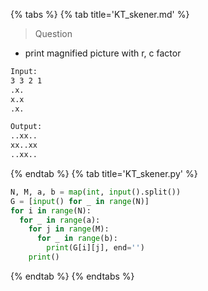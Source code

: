 {% tabs %}
{% tab title='KT_skener.md' %}

> Question

* print magnified picture with r, c factor

```txt
Input:
3 3 2 1
.x.
x.x
.x.

Output:
..xx..
xx..xx
..xx..
```

{% endtab %}
{% tab title='KT_skener.py' %}

```py
N, M, a, b = map(int, input().split())
G = [input() for _ in range(N)]
for i in range(N):
  for _ in range(a):
    for j in range(M):
      for _ in range(b):
        print(G[i][j], end='')
    print()
```

{% endtab %}
{% endtabs %}
